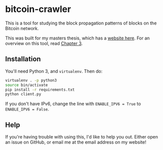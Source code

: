 # bitcoin-crawler

This is a tool for studying the block propagation patterns of blocks on the Bitcoin network.

This was built for my masters thesis, which has a [website here](https://bitcoin.aapelivuorinen.com/). For an overview on this tool, read [Chapter 3](https://bitcoin.aapelivuorinen.com/thesis.pdf#chapter.3).

## Installation

You'll need Python 3, and `virtualenv`. Then do:

```sh
virtualenv . -p python3
source bin/activate
pip install -r requirements.txt
python client.py
```

If you don't have IPv6, change the line with `ENABLE_IPV6 = True` to `ENABLE_IPV6 = False`.

## Help

If you're having trouble with using this, I'd like to help you out. Either open an issue on GitHub, or email me at the email address on my website!